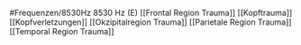 #Frequenzen/8530Hz
8530 Hz (E)
[[Frontal Region Trauma]]
[[Kopftrauma]]
[[Kopfverletzungen]]
[[Okzipitalregion Trauma]]
[[Parietale Region Trauma]]
[[Temporal Region Trauma]]